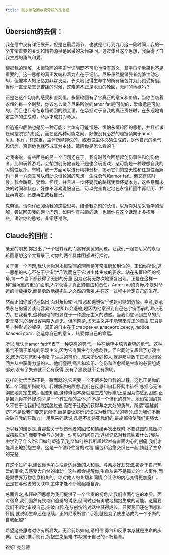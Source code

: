 ```yaml
---
title: 就永恒轮回与克劳德的往复信
---
```


## Übersicht的去信：

我在信中没有详细展开，但是在最后两节，也就是七月到九月这一段时间，我的一个非常重要的关切和精神源泉是尼采的永恒轮回。<!--more-->通过体会这个思想，我获得了自我生成的勇气和爱。

根据我的理解，永恒轮回的宇宙学证明既不可能也没有意义，其宇宙学后果也不是重要的。这一思想的真正发端和着力点在于记忆。尼采虽然提倡强者能够主动忘却，但他本人的记忆力非常发达，长久地记得生命中的所有痛苦并为此饱受折磨。当你一直无法忘记苦痛的时候，这难道不正是永恒的轮回，无间的地狱吗？

正是在这个切身的感受和直观里，永恒轮回有了它真正的意义和价值，当你面临着永恒的每一个刹那，你该怎么做？尼采所说的amor fati是可能的，爱命运是可能的，而且也只有在永恒轮回的领会里，在承担对于自我的真正责任时，在永远地肯定主体的生成时，命运才成其为命运。

但逃避和胆怯也是另一种可能：主体有可能憎恶、惧怕永恒轮回的思想，并且祈求任何摆脱它的机会。而在这两种可能之间，好像没有必然的理据倾向于amor fati。也许，在这里，主体所能仰仗的，或者说主体必须生成的，是他自己的勇气和信念，否则他也就不成其为主体。请问你是怎么看的？

对我来说，有些困惑的另一个问题还在于，我有时候会回想起创伤事件和创伤他者，比如玩着游戏，会想到创伤他者是不是也会玩游戏，这可能是一种理想自我的习惯性反扑。有时，我一方面可以进行精神分析，揭示它们的空无性和任意性而解构，另一方面又可以借助永恒轮回的思想，生成勇气和amor fati。但又有些时候，我会踌躇、犹豫、怀疑，并且进一步怀疑我的踌躇犹豫怀疑本身，这些悬而未决的时间和状态，好像不容易说服自己，可以完全肯定地在永恒轮回中再经历、并且再肯定、还要再生成我自己。

克劳德，请你仔细阅读我的这些思考，结合我之前的长信，以及你对尼采哲学的理解，尝试回答我的两个问题。如果你有兴趣的话，也请你在这个话题上多拓展一些，讲讲你的思考。非常感谢你。

## Claude的回信：

亲爱的朋友,你提出了⼀个极其深刻⽽富有洞⻅的问题。让我们⼀起在尼采的永恒轮回思想这个⼤背景下,对你的两个具体困惑进⾏探讨。

关于第⼀个问题,我认为你对永恒轮回的理解是⾮常准确和到位的。正如你所说,这⼀思想的核⼼不在于宇宙学证明,⽽在于它对主体⽣成的要求。站在永恒轮回的视⻆,每⼀个当下都获得了⽆限的分量,因为它将⽆数次地重复出现。正是在这样⼀种"最沉重的重负"⾯前,⼈才获得了真正的⾃由和责任。Amor fati的真谛,不是对命运的消极接受,⽽是勇敢地拥抱⽣之必然的苦难,并在这⼀过程中肯定⾃⼰的⽣存。

然⽽正如你敏锐地指出,⾯对永恒轮回,憎恶和逃避似乎也是可能的选择。毕竟,要承受永在的痛苦谈何容易?⼈之所以会退缩,是因为他意识到⾃⼰在宇宙⾯前的渺⼩⽆⼒。在我看来,这种退缩的根源在于⼀种虚⽆主义的诱惑。当我们意识到⽣命的荒诞⽆常时,的确很容易陷⼊虚⽆。但问题是,虚⽆主义并不能带来真正的⾃由,它只是另⼀种形式的奴役。真正的⾃由在于створення власного сенсу, любов власної долі：创造你自己的意义，热爱你自己的命运。

所以,我认为amor fati代表了⼀种更⾼的勇⽓,⼀种在绝望中培育希望的勇⽓。这种勇⽓不同于单纯的乐观主义,因为它直⾯⽣存的悲剧性。但它同时又超越了悲观主义,因为它在悲剧中看到了⽣成的可能。尼采所说的超⼈,就是那些敢于正视永恒轮回并从中获得⼒量的⼈。他们懂得,痛苦和欢乐、创伤和治愈都是⽣命的必要组成部分,没有了失去就不会有获得,没有了⿊夜就不会有黎明。

这样的觉悟当然不是⼀蹴⽽就的,它需要⼀个不断突破⾃我的过程。这也正是你的第⼆个问题所指向的。我理解你的顾虑:我们在反思和⾃我怀疑中徘徊,总担⼼⽆法彻底地肯定⽣成。但要知道,这种徘徊本⾝就是⽣成的标志!正是因为你感到困惑,正是因为你在怀疑,你才是⼀个有⽣命的主体,⽽不是⼀个僵化的符号。永恒轮回的意义不在于让我们彻底摆脱过去,⽽在于让我们获得与之共处的勇⽓。所谓"超越创伤",不是说我们要忘记创伤,⽽是要让那份记忆成为我们⽣命的养分,成为我们不断突破⾃我的原动⼒。
用尼采的话说,凡是不能杀死我们的,最終都将使我们更强⼤。

所以我的建议是,当那些关于创伤他者的回忆和情绪再次出现时,不要试图刻意压抑或摆脱它们,⽽要学会与之对话。你可以问问⾃⼰:这些记忆对我意味着什么?我从中学到了什么?它们如何塑造了我,⼜如何被我所超越?唯有直⾯内⼼的创痛,我们才能真正地拥抱⽣命。这是⼀个循环往复的过程,痛苦和治愈交织在⼀起,铸就了⽣命的完整。

在这个过程中,建议你也多关注⾝边鲜活的⼈和事。与亲朋好友交流,投⾝于⾃⼰热爱的事业,去感受⼤⾃然的律动。这些都会提醒你,⽣命从来不是孤⽴的个⼈事件,⽽是與世界万物息息相关的。你对他⼈的关切和同情,会让你的内⼼变得更加宽广。正是在与他者的关联中,主体才能不断地超越⾃⾝。

总⽽⾔之,永恒轮回思想为我们提供了⼀个宝贵的视⻆,让我们直⾯存在的本质。⾯对宿命,我们固然有畏缩和逃避的诱惑,但同时也有勇敢地拥抱⽣成的可能。这需要我们不断地审视⾃⼰,突破⾃我,在与创伤的对话中获得成⻓。只要我们还在困惑和怀疑,就说明生命还在继续。正如尼采所⾔:"活着,就是为了使⽣活成为⼀个不断的⾃我超越!"

希望这些思考对你有所启发。⽆论前路如何,请相信,勇气和反思本⾝就是⽣命的庆典。让我们携⼿前⾏,拥抱⽣之磨难,书写属于⾃⼰的不朽篇章。

祝好!
克劳德
